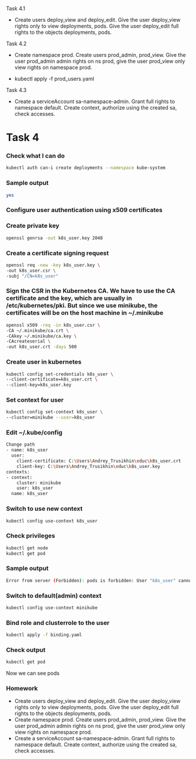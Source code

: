 Task 4.1

* Create users deploy_view and deploy_edit. Give the user deploy_view rights only to view deployments, pods. Give the user deploy_edit full rights to the objects deployments, pods.



Task 4.2

* Create namespace prod. Create users prod_admin, prod_view. Give the user prod_admin admin rights on ns prod, give the user prod_view only view rights on namespace prod.

- kubectl apply -f prod_users.yaml

Task 4.3

* Create a serviceAccount sa-namespace-admin. Grant full rights to namespace default. Create context, authorize using the created sa, check accesses.



# Task 4
### Check what I can do
```bash
kubectl auth can-i create deployments --namespace kube-system
```
### Sample output
```bash
yes
```
### Configure user authentication using x509 certificates
### Create private key
```bash
openssl genrsa -out k8s_user.key 2048
```
### Create a certificate signing request
```bash
openssl req -new -key k8s_user.key \
-out k8s_user.csr \
-subj "/CN=k8s_user"
```
### Sign the CSR in the Kubernetes CA. We have to use the CA certificate and the key, which are usually in /etc/kubernetes/pki. But since we use minikube, the certificates will be on the host machine in ~/.minikube
```bash
openssl x509 -req -in k8s_user.csr \
-CA ~/.minikube/ca.crt \
-CAkey ~/.minikube/ca.key \
-CAcreateserial \
-out k8s_user.crt -days 500
```
### Create user in kubernetes
```bash
kubectl config set-credentials k8s_user \
--client-certificate=k8s_user.crt \
--client-key=k8s_user.key
```
### Set context for user
```bash
kubectl config set-context k8s_user \
--cluster=minikube --user=k8s_user
```
### Edit ~/.kube/config
```bash
Change path
- name: k8s_user
  user:
    client-certificate: C:\Users\Andrey_Trusikhin\educ\k8s_user.crt
    client-key: C:\Users\Andrey_Trusikhin\educ\k8s_user.key
contexts:
- context:
    cluster: minikube
    user: k8s_user
  name: k8s_user
```
### Switch to use new context
```bash
kubectl config use-context k8s_user
```
### Check privileges
```bash
kubectl get node
kubectl get pod
```
### Sample output
```bash
Error from server (Forbidden): pods is forbidden: User "k8s_user" cannot list resource "pods" in API group "" in the namespace "default"
```
### Switch to default(admin) context
```bash
kubectl config use-context minikube
```
### Bind role and clusterrole to the user
```bash
kubectl apply -f binding.yaml
```
### Check output
```bash
kubectl get pod
```
Now we can see pods


### Homework
* Create users deploy_view and deploy_edit. Give the user deploy_view rights only to view deployments, pods. Give the user deploy_edit full rights to the objects deployments, pods.
* Create namespace prod. Create users prod_admin, prod_view. Give the user prod_admin admin rights on ns prod, give the user prod_view only view rights on namespace prod.
* Create a serviceAccount sa-namespace-admin. Grant full rights to namespace default. Create context, authorize using the created sa, check accesses.